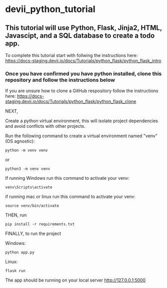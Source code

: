# devii_python_tutorial

## This tutorial will use Python, Flask, Jinja2, HTML, Javascipt, and a SQL database to create a todo app.

To complete this tutorial start with follwing the instructions here: https://docs-staging.devii.io/docs/Tutorials/python_flask/python_flask_intro

### **Once you have confirmed you have python installed, clone this repository and follow the instructions below**

If you are unsure how to clone a GitHub respository follow the instructions here: https://docs-staging.devii.io/docs/Tutorials/python_flask/python_flask_clone

NEXT,

Create a python virtual environment, this will isolate project dependencies and avoid conflicts with other projects.

Run the following command to create a virtual environment named "venv" (OS agnostic):

    python -m venv venv

  or

    python3 -m venv venv

If running Windows run this command to activate your venv:

    venv\Scripts\activate

if running mac or linux run this command to activate your venv:


    source venv/bin/activate

THEN, run

    pip install -r requirements.txt

FINALLY, to run the project

Windows:

    python app.py

Linux:

    flask run

The app should be running on your local server http://127.0.0.1:5000


